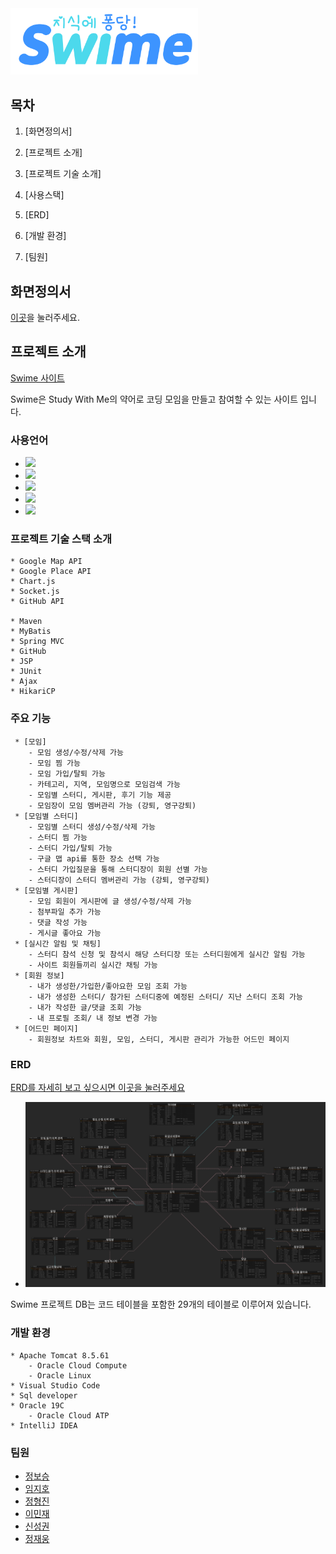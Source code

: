 <img src="documents/img/logo1.png" width="300px"/>

## 목차

1. [화면정의서]
   
2. [프로젝트 소개]

3. [프로젝트 기술 소개] 

4. [사용스택] 

5. [ERD]

6. [개발 환경]
   
7. [팀원]

## 화면정의서

[이곳](./documents/story-board)을 눌러주세요.  

## 프로젝트 소개
<a href = "http://www.swime.kro.kr/">Swime 사이트</a>

Swime은 Study With Me의 약어로 코딩 모임을 만들고 참여할 수 있는 사이트 입니다.


### 사용언어
<!--https://simpleicons.org/?q=jquery 사용법 여기서 참고-->
* <img src="https://img.shields.io/badge/Java-007396?style=flat-square&logo=Java&logoColor=white"/></a>
* <img src="https://img.shields.io/badge/Javascript-F7DF1E?style=flat-square&logo=Javascript&logoColor=black"/></a>
* <img src="https://img.shields.io/badge/jQuery-0769Ad?style=flat-square&logo=jQuery&logoColor=white"/></a>
* <img src="https://img.shields.io/badge/HTML5-E34F26?style=flat-square&logo=HTML5&logoColor=white"/></a>
* <img src="https://img.shields.io/badge/CSS3-1572B6?style=flat-square&logo=CSS3&logoColor=white"/></a>



<!--
<img src="https://img.shields.io/badge/Oracle-F80000?style=flat-square&logo=Oracle&logoColor=White"/></a>
<img src="https://img.shields.io/badge/Spring-6DB33F?style=flat-square&logo=Spring&logoColor=White"/></a>

-->

### 프로젝트 기술 스택 소개

    * Google Map API
    * Google Place API
    * Chart.js
    * Socket.js
    * GitHub API
    
    * Maven
    * MyBatis
    * Spring MVC
    * GitHub
    * JSP
    * JUnit
    * Ajax
    * HikariCP

### 주요 기능
     * [모임]
        - 모임 생성/수정/삭제 가능
        - 모임 찜 가능
        - 모임 가입/탈퇴 가능
        - 카테고리, 지역, 모임명으로 모임검색 가능
        - 모임별 스터디, 게시판, 후기 기능 제공
        - 모임장이 모임 멤버관리 가능 (강퇴, 영구강퇴)
     * [모임별 스터디]
        - 모임별 스터디 생성/수정/삭제 가능
        - 스터디 찜 가능
        - 스터디 가입/탈퇴 가능
        - 구글 맵 api를 통한 장소 선택 가능
        - 스터디 가입질문을 통해 스터디장이 회원 선별 가능
        - 스터디장이 스터디 멤버관리 가능 (강퇴, 영구강퇴)
     * [모임별 게시판]
        - 모임 회원이 게시판에 글 생성/수정/삭제 가능
        - 첨부파일 추가 가능
        - 댓글 작성 가능
        - 게시글 좋아요 가능
     * [실시간 알림 및 채팅]
        - 스터디 참석 신청 및 참석시 해당 스터디장 또는 스터디원에게 실시간 알림 가능
        - 사이트 회원들끼리 실시간 채팅 가능
     * [회원 정보]
        - 내가 생성한/가입한/좋아요한 모임 조회 가능
        - 내가 생성한 스터디/ 참가된 스터디중에 예정된 스터디/ 지난 스터디 조회 가능
        - 내가 작성한 글/댓글 조회 가능
        - 내 프로필 조회/ 내 정보 변경 가능
     * [어드민 페이지]
        - 회원정보 차트와 회원, 모임, 스터디, 게시판 관리가 가능한 어드민 페이지






### ERD
<a href="https://www.erdcloud.com/d/NS5kC5psb35zgBd7e">ERD를 자세히 보고 싶으시면 이곳을 눌러주세요</a>
* <img src="/documents/img/ERD.png"/>

Swime 프로젝트 DB는 코드 테이블을 포함한 29개의 테이블로 이루어져 있습니다.

### 개발 환경
    * Apache Tomcat 8.5.61
        - Oracle Cloud Compute
        - Oracle Linux
    * Visual Studio Code
    * Sql developer
    * Oracle 19C
        - Oracle Cloud ATP  
    * IntelliJ IDEA

### 팀원
* <a href="https://github.com/boseung2">정보승</a>
* <a href="https://github.com/jiho527">임지호</a>
* <a href="https://github.com/tht1234551">정형진</a>
* <a href="https://github.com/toywar94">이민재</a>
* <a href="https://github.com/seonggwonshin">신성권</a>
* <a href="">정재웅</a>

